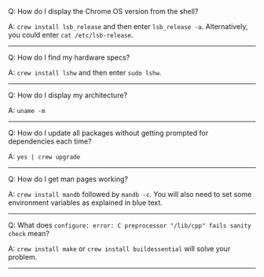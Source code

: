 Q: How do I display the Chrome OS version from the shell?

A: `crew install lsb_release` and then enter `lsb_release -a`.  Alternatively, you could enter `cat /etc/lsb-release`.
***
Q: How do I find my hardware specs?

A: `crew install lshw` and then enter `sudo lshw`.
***
Q: How do I display my architecture?

A: `uname -m`
***
Q: How do I update all packages without getting prompted for dependencies each time?

A: `yes | crew upgrade`
***
Q: How do I get man pages working?

A: `crew install mandb` followed by `mandb -c`.  You will also need to set some environment variables as explained in blue text.
***
Q: What does `configure: error: C preprocessor "/lib/cpp" fails sanity check` mean?

A: `crew install make` or `crew install buildessential` will solve your problem.
***
